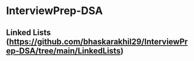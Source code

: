 # InterviewPrep-DSA

## Linked Lists (https://github.com/bhaskarakhil29/InterviewPrep-DSA/tree/main/LinkedLists)
